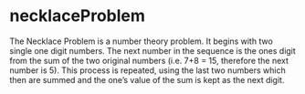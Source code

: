 # necklaceProblem
The Necklace Problem is a number theory problem.  It begins with two single one digit numbers. The next number in the sequence is the ones digit  from the sum of the two original numbers (i.e. 7+8 = 15, therefore the next number is 5). This  process is repeated, using the last two numbers which then are summed and the one’s value of  the sum is kept as the next digit.
